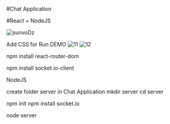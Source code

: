 #Chat Application 

#React + NodeJS

![sunvoDz](https://user-images.githubusercontent.com/42707869/70858182-5a789f80-1f2f-11ea-8b43-466b22f1e674.gif)

Add CSS for Run DEMO
![11](https://user-images.githubusercontent.com/42707869/70858464-0d97c780-1f35-11ea-96e6-d0565ce596fd.PNG)
![12](https://user-images.githubusercontent.com/42707869/70858466-1092b800-1f35-11ea-99de-55c818611ff2.PNG)

npm install react-router-dom

npm install socket.io-client


NodeJS

create folder server in Chat Application 
mkdir server
cd server

npm init
npm install socket.io

node server
